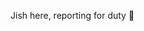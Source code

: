 Jish here, reporting for duty 🫡 <br>



<!---
jishjish/jishjish is a ✨ special ✨ repository because its `README.md` (this file) appears on your GitHub profile.
You can click the Preview link to take a look at your changes.
--->
